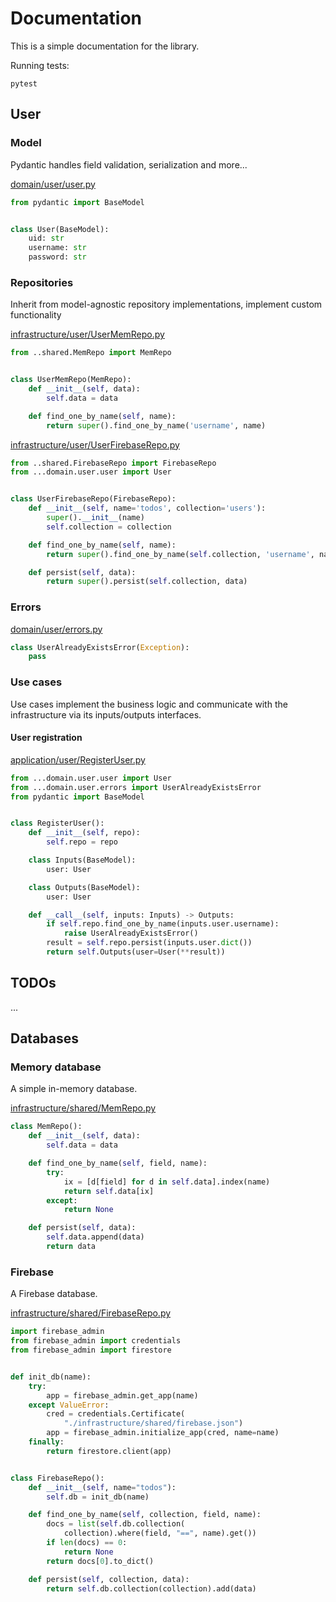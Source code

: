 # Documentation

This is a simple documentation for the library.

Running tests:

```
pytest
```

## User

### Model

Pydantic handles field validation, serialization and more...

[domain/user/user.py](../domain/user/user.py)

```python
from pydantic import BaseModel


class User(BaseModel):
    uid: str
    username: str
    password: str
```

### Repositories

Inherit from model-agnostic repository implementations, implement custom functionality

[infrastructure/user/UserMemRepo.py](../infrastructure/user/UserMemRepo.py)

```python
from ..shared.MemRepo import MemRepo


class UserMemRepo(MemRepo):
    def __init__(self, data):
        self.data = data

    def find_one_by_name(self, name):
        return super().find_one_by_name('username', name)
```

[infrastructure/user/UserFirebaseRepo.py](../infrastructure/user/UserFirebaseRepo.py)

```python
from ..shared.FirebaseRepo import FirebaseRepo
from ...domain.user.user import User


class UserFirebaseRepo(FirebaseRepo):
    def __init__(self, name='todos', collection='users'):
        super().__init__(name)
        self.collection = collection

    def find_one_by_name(self, name):
        return super().find_one_by_name(self.collection, 'username', name)

    def persist(self, data):
        return super().persist(self.collection, data)
```

### Errors

[domain/user/errors.py](../domain/user/errors.py)

```python
class UserAlreadyExistsError(Exception):
    pass
```

### Use cases

Use cases implement the business logic and communicate with the infrastructure via its inputs/outputs interfaces.

#### User registration

[application/user/RegisterUser.py](../application/user/RegisterUser.py)

```python
from ...domain.user.user import User
from ...domain.user.errors import UserAlreadyExistsError
from pydantic import BaseModel


class RegisterUser():
    def __init__(self, repo):
        self.repo = repo

    class Inputs(BaseModel):
        user: User

    class Outputs(BaseModel):
        user: User

    def __call__(self, inputs: Inputs) -> Outputs:
        if self.repo.find_one_by_name(inputs.user.username):
            raise UserAlreadyExistsError()
        result = self.repo.persist(inputs.user.dict())
        return self.Outputs(user=User(**result))
```

## TODOs

...

## Databases

### Memory database

A simple in-memory database.

[infrastructure/shared/MemRepo.py](../infrastructure/shared/MemRepo.py)

```python
class MemRepo():
    def __init__(self, data):
        self.data = data

    def find_one_by_name(self, field, name):
        try:
            ix = [d[field] for d in self.data].index(name)
            return self.data[ix]
        except:
            return None

    def persist(self, data):
        self.data.append(data)
        return data

```

### Firebase

A Firebase database.

[infrastructure/shared/FirebaseRepo.py](../infrastructure/shared/FirebaseRepo.py)

```python
import firebase_admin
from firebase_admin import credentials
from firebase_admin import firestore


def init_db(name):
    try:
        app = firebase_admin.get_app(name)
    except ValueError:
        cred = credentials.Certificate(
            "./infrastructure/shared/firebase.json")
        app = firebase_admin.initialize_app(cred, name=name)
    finally:
        return firestore.client(app)


class FirebaseRepo():
    def __init__(self, name="todos"):
        self.db = init_db(name)

    def find_one_by_name(self, collection, field, name):
        docs = list(self.db.collection(
            collection).where(field, "==", name).get())
        if len(docs) == 0:
            return None
        return docs[0].to_dict()

    def persist(self, collection, data):
        return self.db.collection(collection).add(data)
```
